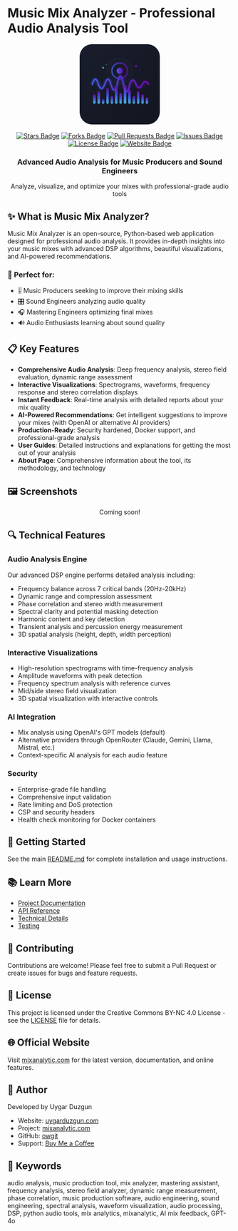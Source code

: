 # Music Mix Analyzer - Professional Audio Analysis Tool

<div align="center">
  <img src="/app/static/img/music-analyzer-icon.svg" alt="Music Mix Analyzer" width="180" />
  <p>
    <a href="https://github.com/owgit/ai-music-mix-analyzer/stargazers"><img src="https://img.shields.io/github/stars/owgit/ai-music-mix-analyzer?style=flat-square" alt="Stars Badge"/></a>
    <a href="https://github.com/owgit/ai-music-mix-analyzer/network/members"><img src="https://img.shields.io/github/forks/owgit/ai-music-mix-analyzer?style=flat-square" alt="Forks Badge"/></a>
    <a href="https://github.com/owgit/ai-music-mix-analyzer/pulls"><img src="https://img.shields.io/github/issues-pr/owgit/ai-music-mix-analyzer?style=flat-square" alt="Pull Requests Badge"/></a>
    <a href="https://github.com/owgit/ai-music-mix-analyzer/issues"><img src="https://img.shields.io/github/issues/owgit/ai-music-mix-analyzer?style=flat-square" alt="Issues Badge"/></a>
    <a href="https://github.com/owgit/ai-music-mix-analyzer/blob/master/LICENSE"><img src="https://img.shields.io/github/license/owgit/ai-music-mix-analyzer?style=flat-square" alt="License Badge"/></a>
    <a href="https://mixanalytic.com"><img src="https://img.shields.io/badge/Website-mixanalytic.com-blue.svg" alt="Website Badge"/></a>
  </p>
  
  <h3>Advanced Audio Analysis for Music Producers and Sound Engineers</h3>
  
  <p>Analyze, visualize, and optimize your mixes with professional-grade audio tools</p>
</div>

## ✨ What is Music Mix Analyzer?

Music Mix Analyzer is an open-source, Python-based web application designed for professional audio analysis. It provides in-depth insights into your music mixes with advanced DSP algorithms, beautiful visualizations, and AI-powered recommendations.

### 🎯 Perfect for:

- 🎚️ Music Producers seeking to improve their mixing skills
- 🎛️ Sound Engineers analyzing audio quality
- 🎧 Mastering Engineers optimizing final mixes
- 🔊 Audio Enthusiasts learning about sound quality

## 📋 Key Features

- **Comprehensive Audio Analysis**: Deep frequency analysis, stereo field evaluation, dynamic range assessment
- **Interactive Visualizations**: Spectrograms, waveforms, frequency response and stereo correlation displays
- **Instant Feedback**: Real-time analysis with detailed reports about your mix quality
- **AI-Powered Recommendations**: Get intelligent suggestions to improve your mixes (with OpenAI or alternative AI providers)
- **Production-Ready**: Security hardened, Docker support, and professional-grade analysis
- **User Guides**: Detailed instructions and explanations for getting the most out of your analysis
- **About Page**: Comprehensive information about the tool, its methodology, and technology

## 🖼️ Screenshots

<div align="center">
  <p>Coming soon!</p>
</div>

## 🔍 Technical Features

### Audio Analysis Engine

Our advanced DSP engine performs detailed analysis including:

- Frequency balance across 7 critical bands (20Hz-20kHz)
- Dynamic range and compression assessment
- Phase correlation and stereo width measurement
- Spectral clarity and potential masking detection
- Harmonic content and key detection
- Transient analysis and percussion energy measurement
- 3D spatial analysis (height, depth, width perception)

### Interactive Visualizations

- High-resolution spectrograms with time-frequency analysis
- Amplitude waveforms with peak detection
- Frequency spectrum analysis with reference curves
- Mid/side stereo field visualization
- 3D spatial visualization with interactive controls

### AI Integration

- Mix analysis using OpenAI's GPT models (default)
- Alternative providers through OpenRouter (Claude, Gemini, Llama, Mistral, etc.)
- Context-specific AI analysis for each audio feature

### Security

- Enterprise-grade file handling
- Comprehensive input validation
- Rate limiting and DoS protection
- CSP and security headers
- Health check monitoring for Docker containers

## 🚀 Getting Started

See the main [README.md](../README.md) for complete installation and usage instructions.

## 📚 Learn More

- [Project Documentation](../README.md)
- [API Reference](../README.md#🔌-api-endpoints)
- [Technical Details](../README.md#🔍-how-it-works)
- [Testing](../README.md#🧪-testing)

## 🙌 Contributing

Contributions are welcome! Please feel free to submit a Pull Request or create issues for bugs and feature requests.

## 📄 License

This project is licensed under the Creative Commons BY-NC 4.0 License - see the [LICENSE](../LICENSE) file for details.

## 🌐 Official Website

Visit [mixanalytic.com](https://mixanalytic.com) for the latest version, documentation, and online features.

## 👤 Author

Developed by Uygar Duzgun
- Website: [uygarduzgun.com](https://uygarduzgun.com)
- Project: [mixanalytic.com](https://mixanalytic.com)
- GitHub: [owgit](https://github.com/owgit)
- Support: [Buy Me a Coffee](https://buymeacoffee.com/uygarduzgun)

## 🔑 Keywords

audio analysis, music production tool, mix analyzer, mastering assistant, frequency analysis, stereo field analyzer, dynamic range measurement, phase correlation, music production software, audio engineering, sound engineering, spectral analysis, waveform visualization, audio processing, DSP, python audio tools, mix analytics, mixanalytic, AI mix feedback, GPT-4o
